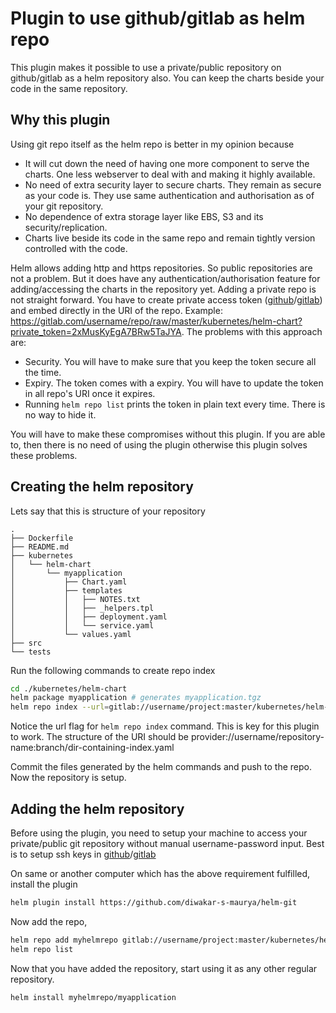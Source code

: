 # Plugin to use github/gitlab as helm repo

This plugin makes it possible to use a private/public repository on github/gitlab as a helm repository also. You can keep the charts beside your code in the same repository.

## Why this plugin

Using git repo itself as the helm repo is better in my opinion because

- It will cut down the need of having one more component to serve the charts. One less webserver to deal with and making it highly available.
- No need of extra security layer to secure charts. They remain as secure as your code is. They use same authentication and authorisation as of your git repository.
- No dependence of extra storage layer like EBS, S3 and its security/replication.
- Charts live beside its code in the same repo and remain tightly version controlled with the code.

Helm allows adding http and https repositories. So public repositories are not a problem. But it does have any authentication/authorisation feature for adding/accessing the charts in the repository yet. Adding a private repo is not straight forward. You have to create private access token ([github](https://help.github.com/articles/creating-a-personal-access-token-for-the-command-line/)/[gitlab](https://docs.gitlab.com/ee/api/README.html#personal-access-tokens)) and embed directly in the URI of the repo. Example: <https://gitlab.com/username/repo/raw/master/kubernetes/helm-chart?private_token=2xMusKyEgA7BRw5TaJYA>. The problems with this approach are:

- Security. You will have to make sure that you keep the token secure all the time.
- Expiry. The token comes with a expiry. You will have to update the token in all repo's URI once it expires.
- Running `helm repo list` prints the token in plain text every time. There is no way to hide it.

You will have to make these compromises without this plugin. If you are able to, then there is no need of using the plugin otherwise this plugin solves these problems.

## Creating the helm repository

Lets say that this is structure of your repository

```none
.
├── Dockerfile
├── README.md
├── kubernetes
│   └── helm-chart
│       └── myapplication
│           ├── Chart.yaml
│           ├── templates
│           │   ├── NOTES.txt
│           │   ├── _helpers.tpl
│           │   ├── deployment.yaml
│           │   └── service.yaml
│           └── values.yaml
├── src
└── tests
```

Run the following commands to create repo index

```bash
cd ./kubernetes/helm-chart
helm package myapplication # generates myapplication.tgz
helm repo index --url=gitlab://username/project:master/kubernetes/helm-chart . # generates index.yaml
```

Notice the url flag for `helm repo index` command. This is key for this plugin to work. The structure of the URI should be
provider://username/repository-name:branch/dir-containing-index.yaml

Commit the files generated by the helm commands and push to the repo. Now the repository is setup.

## Adding the helm repository

Before using the plugin, you need to setup your machine to access your private/public git repository without manual username-password input. Best is to setup ssh keys in [github](https://help.github.com/articles/adding-a-new-ssh-key-to-your-github-account/)/[gitlab](https://www.packtpub.com/mapt/book/application_development/9781783986842/2/ch02lvl1sec20/adding-your-ssh-key-to-gitlab)

On same or another computer which has the above requirement fulfilled, install the plugin

```bash
helm plugin install https://github.com/diwakar-s-maurya/helm-git
```

Now add the repo,

```bash
helm repo add myhelmrepo gitlab://username/project:master/kubernetes/helm-chart
helm repo list
```

Now that you have added the repository, start using it as any other regular repository.

```bash
helm install myhelmrepo/myapplication
```
